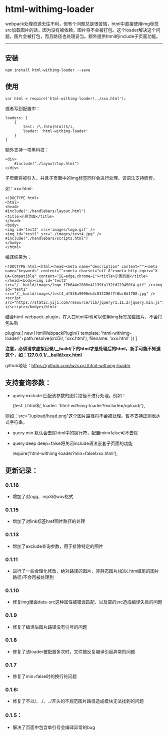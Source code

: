 
# html-withimg-loader

webpack处理资源无往不利，但有个问题总是很苦恼，html中直接使用img标签src加载图片的话，因为没有被依赖，图片将不会被打包。这个loader解决这个问题，图片会被打包，而且路径也处理妥当。额外提供html的include子页面功能。

______________

## 安装

    npm install html-withimg-loader --save

## 使用

    var html = require('html-withimg-loader!../xxx.html');

或者写到配置中：

    loaders: [
        {
            test: /\.(htm|html)$/i,
            loader: 'html-withimg-loader'
        }
    ]

额外支持一项黑科技：

    <div>
        #include("./layout/top.html")
    </div>

子页面将被引入，并且子页面中的img标签同样会进行处理。该语法支持嵌套。

如：xxx.html:

    <!DOCTYPE html>
    <html>
    <head>
    #include("./handlebars/layout.html")
    <title>示例页面</title>
    </head>
    <body>
    <img id='test2' src='images/logo.gif' />
    <img id="test1" src="./images/test4.jpg" />
    #include("./handlebars/scripts.html")
    </body>
    </html>

编译结果为：

    <!DOCTYPE html><html><head><meta name="description" content=""><meta name="keywords" content=""><meta charset="utf-8"><meta http-equiv="X-UA-Compatible" content="IE=edge,chrome=1"><title>示例页面</title></head><body><img id='test2' src="/__build/images/logo_f7b644e2086e41139fa132fd229450f4.gif" /><img id="test1" src="/__build/images/test4_df538a9696eb4c032286f7f6bc0d1708.jpg" /><script src="https://static.yiji.com/resource/lib/jquery/1.11.2/jquery.min.js"></script></body></html>

结合html-webpack-plugin，在入口html中也可以使用img标签加载图片，不会打包失败

plugins:[
    new HtmlWebpackPlugin({
        template: 'html-withimg-loader!'+path.resolve(srcDir, 'xxx.html'),
        filename: 'xxx.html'
    })
]


**注意，必须请求虚拟目录/__build/下的html才是处理后的html，新手可能不知道这个，如：127.0.0.1/__build/xxx.html**

github地址：https://github.com/wzsxyz/html-withimg-loader

## 支持查询参数：

* query.exclude 匹配该参数的图片路径不进行处理。例如：

    {test: /\.html$/, loader: 'html-withimg-loader?exclude=/upload/'},

则如：src="/upload/head.png"这个图片路径将不会被处理。暂不支持正则表达式字符串。

* query.min 默认会去除html中的换行符，配置min=false可不去除
* query.deep deep=false将关闭include语法嵌套子页面的功能

    require('html-withimg-loader?min=false!xxx.html');

## 更新记录：

### 0.1.16

* 增加了对ogg、mp3和wav格式<audio>标签的支持

### 0.1.15

* 增加了对link标签href图片路径的处理

### 0.1.13

* 增加了exclude查询参数，用于排除特定的图片

### 0.1.11

* 进行了一些合理化修改，绝对路径的图片，非静态图片(如以.htm结尾的图片路径)不会再被处理到

### 0.1.10

* 修复img里面data-src这种属性被错误匹配、以及空的src造成编译失败的问题

### 0.1.9

* 修复了编译后图片路径没有引号的问题

### 0.1.8

* 修复了该loader被配置多次时，文件被反复编译引起异常的问题

### 0.1.7

* 修复了min=false时的换行符问题

### 0.1.6:

* 修复了不以/、./、../开头的不规范图片路径造成模块无法找到的问题

### 0.1.5：

* 解决了页面中包含单引号会编译异常的bug
